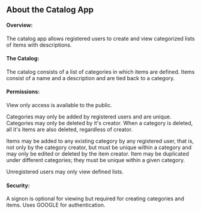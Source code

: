 
## About the Catalog App



#### Overview:

The catalog app allows registered users to create and view categorized lists of items with descriptions.



#### The Catalog:

The catalog consists of a list of categories in which items are defined.
Items consist of a name and a description and are tied back to a category.



#### Permissions:

View only access is available to the public.

Categories may only be added by registered users and are unique.
Categories may only be deleted by it's creator.
When a category is deleted, all it's items are also deleted, regardless of creator.

Items may be added to any existing category by any registered user, that is, not only
by the category creator, but must be unique within a category and may only be edited
or deleted by the item creator.
Item may be duplicated under different categories;  they must be unique within a given
category.

Unregistered users may only view defined lists.



#### Security:

A signon is optional for viewing but required for creating categories and items.
Uses GOOGLE for authentication. 
